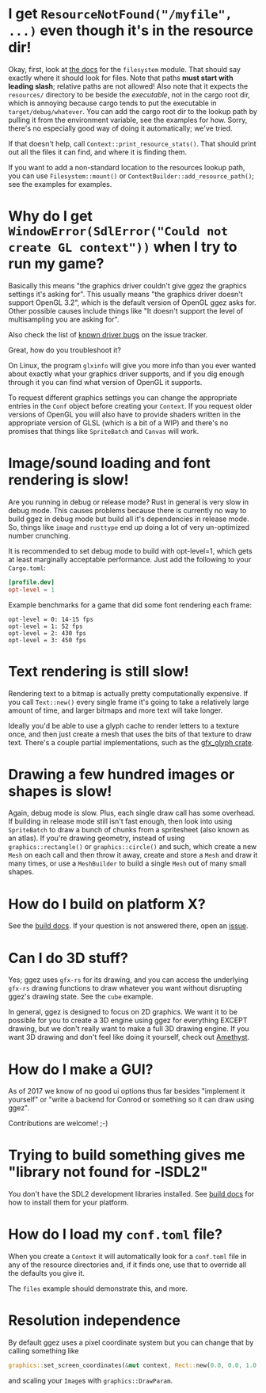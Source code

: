 # I get `ResourceNotFound("/myfile", ...)` even though it's in the resource dir!

Okay, first, look at [the docs](https://docs.rs/ggez/) for the
`filesystem` module.  That should say exactly where it should look for
files.  Note that paths **must start with leading slash**; relative
paths are not allowed!  Also note that it expects the `resources/`
directory to be beside the *executable*, not in the cargo root dir,
which is annoying because cargo tends to put the executable in
`target/debug/whatever`.  You can add the cargo root dir to the lookup
path by pulling it from the environment variable, see the examples for
how.  Sorry, there's no especially good way of doing it automatically;
we've tried.

If that doesn't help, call `Context::print_resource_stats()`.  That
should print out all the files it can find, and where it is finding
them.

If you want to add a non-standard location to the resources lookup
path, you can use `Filesystem::mount()` or
`ContextBuilder::add_resource_path()`; see the examples for examples.

# Why do I get `WindowError(SdlError("Could not create GL context"))` when I try to run my game?

Basically this means "the graphics driver couldn't give ggez the
graphics settings it's asking for".  This usually means "the graphics
driver doesn't support OpenGL 3.2", which is the default version of
OpenGL ggez asks for.  Other possible causes include things like "It
doesn't support the level of multisampling you are asking for".

Also check the list of
[known driver bugs](https://github.com/ggez/ggez/issues?utf8=%E2%9C%93&q=is%3Aissue+label%3A%22driver+bug%22)
on the issue tracker.

Great, how do you troubleshoot it?

On Linux, the program `glxinfo` will give you more info than you ever
wanted about exactly what your graphics driver supports, and if you
dig enough through it you can find what version of OpenGL it supports.

To request different graphics settings you can change the appropriate
entries in the `Conf` object before creating your `Context`.  If you
request older versions of OpenGL you will also have to provide shaders
written in the appropriate version of GLSL (which is a bit of a WIP)
and there's no promises that things like `SpriteBatch` and `Canvas`
will work.

# Image/sound loading and font rendering is slow!

Are you running in debug or release mode?  Rust in general is very
slow in debug mode. This causes problems because there is currently no
way to build ggez in debug mode but build all it's dependencies in
release mode. So, things like `image` and `rusttype` end up doing a
lot of very un-optimized number crunching.

It is recommended to set debug mode to build with opt-level=1, which
gets at least marginally acceptable performance.  Just add the
following to your `Cargo.toml`:

```toml
[profile.dev]
opt-level = 1
```

Example benchmarks for a game that did some font rendering each frame:

```
opt-level = 0: 14-15 fps
opt-level = 1: 52 fps
opt-level = 2: 430 fps
opt-level = 3: 450 fps
```

# Text rendering is still slow!

Rendering text to a bitmap is actually pretty computationally expensive.  If you call `Text::new()` every single frame it's going to take a relatively large amount of time, and larger bitmaps and more text will take longer.

Ideally you'd be able to use a glyph cache to render letters to a texture once, and then just create a mesh that uses the bits of that texture to draw text.  There's a couple partial implementations, such as the [gfx_glyph crate](https://crates.io/crates/gfx_glyph).

# Drawing a few hundred images or shapes is slow!

Again, debug mode is slow.  Plus, each single draw call has some overhead.  If building in release mode still isn't fast enough, then look into using `SpriteBatch` to draw a bunch of chunks from a spritesheet (also known as an atlas).  If you're drawing geometry, instead of using `graphics::rectangle()` or `graphics::circle()` and such, which create a new `Mesh` on each call and then throw it away, create and store a `Mesh` and draw it many times, or use a `MeshBuilder` to build a single `Mesh` out of many small shapes.


# How do I build on platform X?

See the [build docs](https://github.com/ggez/ggez/blob/master/docs/BuildingForEveryPlatform.md).  If your question is not answered there, open an [issue](https://github.com/ggez/ggez/issues).

# Can I do 3D stuff?

Yes; ggez uses `gfx-rs` for its drawing, and you can access the underlying `gfx-rs` drawing functions to draw whatever you want without disrupting ggez's drawing state.  See the `cube` example.

In general, ggez is designed to focus on 2D graphics.  We want it to be possible for you to create a 3D engine using ggez for everything EXCEPT drawing, but we don't really want to make a full 3D drawing engine.  If you want 3D drawing and don't feel like doing it yourself, check out [Amethyst](https://crates.io/crates/amethyst).

# How do I make a GUI?

As of 2017 we know of no good ui options thus far besides "implement
it yourself" or "write a backend for Conrod or something so it can
draw using ggez".

Contributions are welcome! ;-)

# Trying to build something gives me "library not found for -lSDL2"

You don't have the SDL2 development libraries installed.  See [build docs](https://github.com/ggez/ggez/blob/master/docs/BuildingForEveryPlatform.md) for how to install them for your platform.

# How do I load my `conf.toml` file?

When you create a `Context` it will automatically look for a
`conf.toml` file in any of the resource directories and, if it finds
one, use that to override all the defaults you give it.

The `files` example should demonstrate this, and more.

# Resolution independence

By default ggez uses a pixel coordinate system but you can change that
by calling something like

```rust
graphics::set_screen_coordinates(&mut context, Rect::new(0.0, 0.0, 1.0, 1.0)).unwrap();
```

and scaling your `Image`s with `graphics::DrawParam`.
